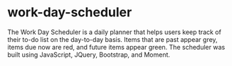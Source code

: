 # work-day-scheduler

The Work Day Scheduler is a daily planner that helps users keep track of their to-do list on the day-to-day basis. Items that are past appear grey, items due now are red, and future items appear green.
The scheduler was built using JavaScript, JQuery, Bootstrap, and Moment. 


